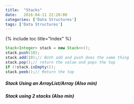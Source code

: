 ```yaml
---
title:  "Stacks"
date:   2016-04-11 22:20:00
categories: ['Data Structures']
tags: ['Data Structures']
---
```



{% include toc title="Index" %}

```java
Stack<Integer> stack = new Stack<>();
stack.push(10);
stack.add(10);// Both add and push does the same thing
stack.pop();// return the value and pops the top
if (!stack.isEmpty());
stack.peek();// Return the top
```
##### Stack Using an ArrayList/Array (Also min)

##### Stack using 2 stacks (Also min)

#####
